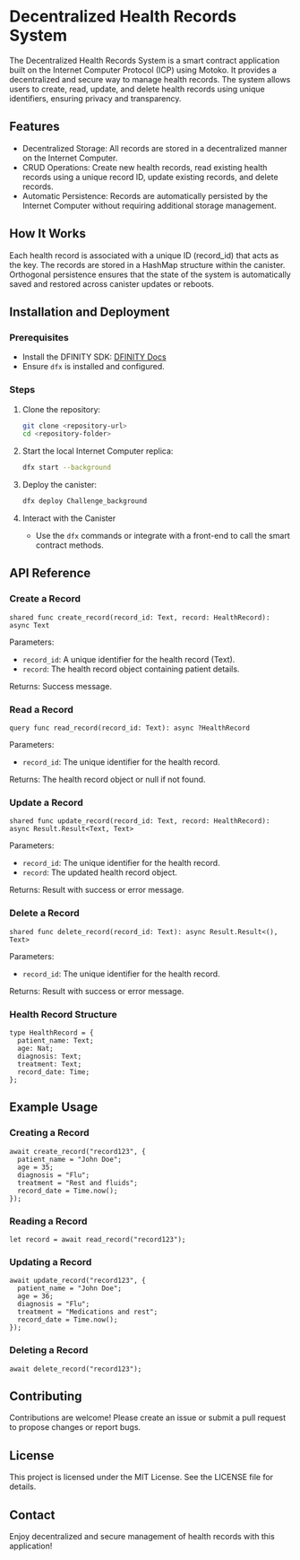 # Decentralized Health Records System

The Decentralized Health Records System is a smart contract application built on the Internet Computer Protocol (ICP) using Motoko. It provides a decentralized and secure way to manage health records. The system allows users to create, read, update, and delete health records using unique identifiers, ensuring privacy and transparency.

## Features

- Decentralized Storage: All records are stored in a decentralized manner on the Internet Computer.
- CRUD Operations: Create new health records, read existing health records using a unique record ID, update existing records, and delete records.
- Automatic Persistence: Records are automatically persisted by the Internet Computer without requiring additional storage management.

## How It Works

Each health record is associated with a unique ID (record_id) that acts as the key. The records are stored in a HashMap structure within the canister. Orthogonal persistence ensures that the state of the system is automatically saved and restored across canister updates or reboots.

## Installation and Deployment

### Prerequisites

- Install the DFINITY SDK: [DFINITY Docs](https://sdk.dfinity.org/docs/index.html)
- Ensure `dfx` is installed and configured.

### Steps

1. Clone the repository:

   ```bash
   git clone <repository-url>
   cd <repository-folder>
   ```

2. Start the local Internet Computer replica:

   ```bash
   dfx start --background
   ```

3. Deploy the canister:

   ```bash
   dfx deploy Challenge_background
   ```

4. Interact with the Canister
   - Use the `dfx` commands or integrate with a front-end to call the smart contract methods.

## API Reference

### Create a Record

```motoko
shared func create_record(record_id: Text, record: HealthRecord): async Text
```

Parameters:
- `record_id`: A unique identifier for the health record (Text).
- `record`: The health record object containing patient details.

Returns: Success message.

### Read a Record

```motoko
query func read_record(record_id: Text): async ?HealthRecord
```

Parameters:
- `record_id`: The unique identifier for the health record.

Returns: The health record object or null if not found.

### Update a Record

```motoko
shared func update_record(record_id: Text, record: HealthRecord): async Result.Result<Text, Text>
```

Parameters:
- `record_id`: The unique identifier for the health record.
- `record`: The updated health record object.

Returns: Result with success or error message.

### Delete a Record

```motoko
shared func delete_record(record_id: Text): async Result.Result<(), Text>
```

Parameters:
- `record_id`: The unique identifier for the health record.

Returns: Result with success or error message.

### Health Record Structure

```motoko
type HealthRecord = {
  patient_name: Text;
  age: Nat;
  diagnosis: Text;
  treatment: Text;
  record_date: Time;
};
```

## Example Usage

### Creating a Record

```motoko
await create_record("record123", {
  patient_name = "John Doe";
  age = 35;
  diagnosis = "Flu";
  treatment = "Rest and fluids";
  record_date = Time.now();
});
```

### Reading a Record

```motoko
let record = await read_record("record123");
```

### Updating a Record

```motoko
await update_record("record123", {
  patient_name = "John Doe";
  age = 36;
  diagnosis = "Flu";
  treatment = "Medications and rest";
  record_date = Time.now();
});
```

### Deleting a Record

```motoko
await delete_record("record123");
```

## Contributing

Contributions are welcome! Please create an issue or submit a pull request to propose changes or report bugs.

## License

This project is licensed under the MIT License. See the LICENSE file for details.

## Contact


Enjoy decentralized and secure management of health records with this application!
